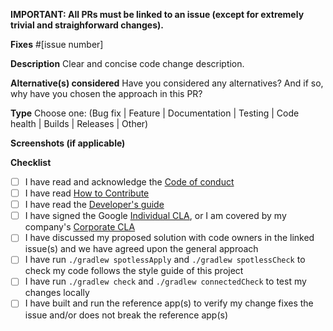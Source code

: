 **IMPORTANT: All PRs must be linked to an issue (except for extremely trivial and straighforward changes).**

**Fixes** #[issue number]

**Description**
Clear and concise code change description. 

**Alternative(s) considered**
Have you considered any alternatives? And if so, why have you chosen the approach in this PR?

**Type**
Choose one: (Bug fix | Feature | Documentation | Testing | Code health | Builds | Releases | Other)

**Screenshots (if applicable)**

**Checklist**
- [ ] I have read and acknowledge the [Code of conduct](https://github.com/google/android-fhir/blob/master/docs/CODE_OF_CONDUCT.md)
- [ ] I have read [How to Contribute](https://github.com/google/android-fhir/blob/master/docs/contributing.md)
- [ ] I have read the [Developer's guide](https://github.com/google/android-fhir/wiki/Developer's-Guide)
- [ ] I have signed the Google [Individual CLA](https://cla.developers.google.com/about/google-individual), or I am covered by my company's [Corporate CLA](https://cla.developers.google.com/about/google-corporate )
- [ ] I have discussed my proposed solution with code owners in the linked issue(s) and we have agreed upon the general approach
- [ ] I have run `./gradlew spotlessApply` and `./gradlew spotlessCheck` to check my code follows the style guide of this project
- [ ] I have run `./gradlew check` and `./gradlew connectedCheck` to test my changes locally
- [ ] I have built and run the reference app(s) to verify my change fixes the issue and/or does not break the reference app(s)
